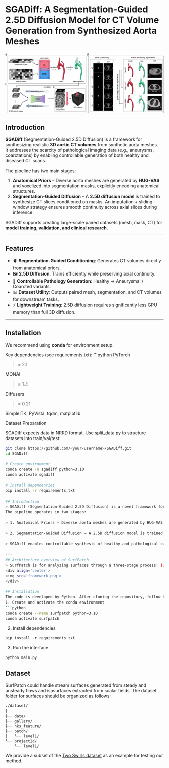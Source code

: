 # SGADiff: A Segmentation-Guided 2.5D Diffusion Model for CT Volume Generation from Synthesized Aorta Meshes

<div align='center'>
<img src='pipeline.png'>
</div>

## Introduction
**SGADiff** (Segmentation-Guided 2.5D Diffusion) is a framework for synthesizing realistic **3D aortic CT volumes** from synthetic aorta meshes.  
It addresses the scarcity of pathological imaging data (e.g., aneurysms, coarctations) by enabling controllable generation of both healthy and diseased CT scans.  

The pipeline has two main stages:
1. **Anatomical Priors** – Diverse aorta meshes are generated by **HUG-VAS** and voxelized into segmentation masks, explicitly encoding anatomical structures.  
2. **Segmentation-Guided Diffusion** – A **2.5D diffusion model** is trained to synthesize CT slices conditioned on masks. An imputation + sliding-window strategy ensures smooth continuity across axial slices during inference.  

SGADiff supports creating large-scale paired datasets (mesh, mask, CT) for **model training, validation, and clinical research**.

---

## Features
- 🫀 **Segmentation-Guided Conditioning**: Generates CT volumes directly from anatomical priors.  
- 🖼 **2.5D Diffusion**: Trains efficiently while preserving axial continuity.  
- 🔀 **Controllable Pathology Generation**: Healthy → Aneurysmal / Coarcted variants.  
- 📊 **Dataset Utility**: Outputs paired mesh, segmentation, and CT volumes for downstream tasks.  
- ⚡ **Lightweight Training**: 2.5D diffusion requires significantly less GPU memory than full 3D diffusion.  

---

## Installation
We recommend using **conda** for environment setup.

Key dependencies (see requirements.txt):
'''python
PyTorch
 >= 2.1

MONAI
 >= 1.4

Diffusers
 >= 0.21

SimpleITK, PyVista, tqdm, matplotlib

Dataset Preparation

SGADiff expects data in NRRD format.
Use split_data.py to structure datasets into train/val/test:

```bash
git clone https://github.com/<your-username>/SGADiff.git
cd SGADiff

# Create environment
conda create -n sgadiff python=3.10
conda activate sgadiff

# Install dependencies
pip install -r requirements.txt

## Introduction
> SGADiff (Segmentation-Guided 2.5D Diffusion) is a novel framework for synthesizing realistic 3D aortic CT volumes from synthetic aorta meshes.
The pipeline operates in two stages:

> 1. Anatomical Priors – Diverse aorta meshes are generated by HUG-VAS and voxelized into segmentation masks, providing explicit structural guidance.

> 2. Segmentation-Guided Diffusion – A 2.5D diffusion model is trained to generate CT slices conditioned on these masks. During inference, an imputation and sliding-window strategy ensures smooth axial continuity across slices.

> SGADiff enables controllable synthesis of healthy and pathological cases (e.g., aneurysms, coarctations), addressing the scarcity of pathological imaging data. The generated volumes can be organized into datasets for downstream research, model training, and clinical applications.

---
## Architecture overview of SurfPatch
> SurfPatch is for analyzing surfaces through a three-stage process: (1) classifying vertices based on heat kernel signature (HKS) features and partitioning the surface into fine-grained patches using agglomerative hierarchical clustering (AHC) with connectivity constraints, (2) matching similar patches within or across surfaces by aggregating vertex-level features into patch-level features, and (3) clustering surfaces by further aggregating patch-level features into surface-level features, enabling efficient querying and exploration of patches and surfaces.
<div align='center'>
<img src='framework.png'>
</div>

## Installation
The code is developed by Python. After cloning the repository, follow the steps below for installation:
1. Create and activate the conda environment
```python
conda create --name surfpatch python=3.10
conda activate surfpatch
```
2. Install dependencies
```python
pip install -r requirements.txt
```
3. Run the interface
```python
python main.py
```

## Dataset
SurfPatch could handle stream surfaces generated from steady and unsteady flows and isosurfaces extracted from scalar fields. The dataset folder for surfaces should be organized as follows:
```
./dataset/
|
├── data/
├── gallery/
├── hks_feature/
├── patch/
│   └── level1/
└── project2d/
    └── level1/
```
We provide a subset of the [Two Swirls dataset](https://drive.google.com/drive/folders/1-PPu12Ls-kHmZtfqaNW3rfJ199-R4bpg?usp=drive_link) as an example for testing our method.












